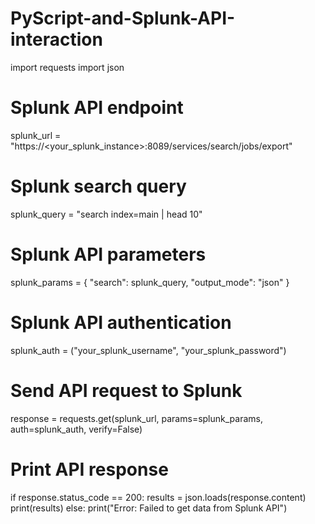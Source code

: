 # PyScript-and-Splunk-API-interaction
import requests
import json

# Splunk API endpoint
splunk_url = "https://<your_splunk_instance>:8089/services/search/jobs/export"

# Splunk search query
splunk_query = "search index=main | head 10"

# Splunk API parameters
splunk_params = {
    "search": splunk_query,
    "output_mode": "json"
}

# Splunk API authentication
splunk_auth = ("your_splunk_username", "your_splunk_password")

# Send API request to Splunk
response = requests.get(splunk_url, params=splunk_params, auth=splunk_auth, verify=False)

# Print API response
if response.status_code == 200:
    results = json.loads(response.content)
    print(results)
else:
    print("Error: Failed to get data from Splunk API")
